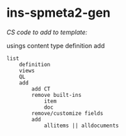 # ins-spmeta2-gen


*CS code to add to template:*

usings
    content type
        definition
        add

    list
        definition
        views
        QL
        add
            add CT
            remove built-ins
                item
                doc
            remove/customize fields
            add
                allitems || alldocuments

